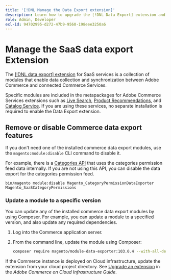 ```yaml
---
title: '[!DNL Manage the Data Export extension]'
description: Learn how to upgrade the [!DNL Data Export] extension and to remove or disable data export services that are not required.
role: Admin, Developer
exl-id: 94702995-d272-47b9-9560-198eee3250a6
---
```

# Manage the SaaS data export Extension

The [[!DNL data export] extension](https://github.com/magento/commerce-data-export) for SaaS services is a collection of modules that enable data collection and synchronization between Adobe Commerce and connected Commerce Services.

Specific modules are included in the metapackages for Adobe Commerce Services extensions such
as [Live Search](/help/live-search/overview.md), [Product Recommendations](/help/product-recommendations/overview.md), and [Catalog Service](/help/catalog-service/overview.md). If you are using these services, no separate installation is required to enable the Data Export extension.

## Remove or disable Commerce data export features

If you don't need one of the installed commerce data export modules, use the `magento:module:disable` CLI command to disable it.

For example, there is a [Categories API](https://developer.adobe.com/commerce/webapi/graphql/schema/catalog-service/queries/categories/) that uses the categories permission feed data internally. If you are not using this API, you can disable the data export for the categories permission feed.

```shell script
bin/magento module:disable Magento_CategoryPermissionDataExporter Magento_SaaSCategoryPermissions
```

### Update a module to a specific version

You can update any of the installed commerce data export modules by using Composer. For example, you can update a module to a specified version, and also update any required dependencies.

1. Log into the Commerce application server.

1. From the command line, update the module using Composer:

   ```bash
   composer require magento/module-data-exporter:103.0.4 --with-all-dependencies
   ```

If the Commerce instance is deployed on Cloud infrastructure, update the extension from your cloud project directory. See [Upgrade an extension](https://experienceleague.adobe.com/en/docs/commerce-cloud-service/user-guide/configure-store/extensions#upgrade-an-extension) in the _Adobe Commerce on Cloud Infrastructure Guide_.
